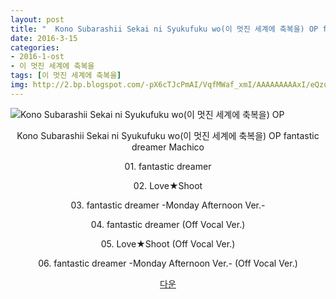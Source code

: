 ```yaml
---
layout: post
title: "  Kono Subarashii Sekai ni Syukufuku wo(이 멋진 세계에 축복을) OP fantastic dreamer Machico"
date: 2016-3-15
categories:
- 2016-1-ost
- 이 멋진 세계에 축복을
tags: [이 멋진 세계에 축복을]
img: http://2.bp.blogspot.com/-pX6cTJcPmAI/VqfMWaf_xmI/AAAAAAAAAxI/eQzu98a3XHY/
---
```

<img class="aligncenter" src="http://2.bp.blogspot.com/-pX6cTJcPmAI/VqfMWaf_xmI/AAAAAAAAAxI/eQzu98a3XHY/" alt="Kono Subarashii Sekai ni Syukufuku wo(이 멋진 세계에 축복을) OP" />
<p style="text-align: center;">Kono Subarashii Sekai ni Syukufuku wo(이 멋진 세계에 축복을) OP fantastic dreamer Machico</p>
<p style="text-align: center;">01. fantastic dreamer</p>
<p style="text-align: center;">02. Love★Shoot</p>
<p style="text-align: center;">03. fantastic dreamer -Monday Afternoon Ver.-</p>
<p style="text-align: center;">04. fantastic dreamer (Off Vocal Ver.)</p>
<p style="text-align: center;">05. Love★Shoot (Off Vocal Ver.)</p>
<p style="text-align: center;">06. fantastic dreamer -Monday Afternoon Ver.- (Off Vocal Ver.)</p>
<p style="text-align: center;"><a href="http://www.mediafire.com/download/78h2577n2zoaetc/%5BMoeni%5D_Kono_Subarashii_Sekai_ni_Syukufuku_wo_OP_fantastic_dreamer%EF%BC%8FMachico_%5B320K%5D.zip" target="_blank">다운</a></p>